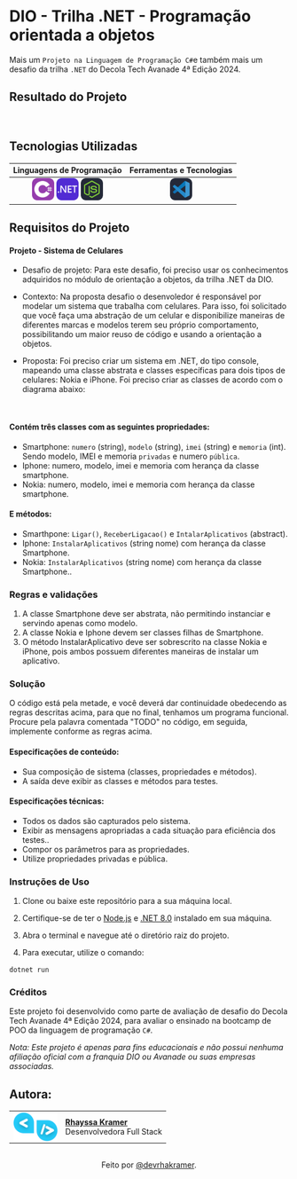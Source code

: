 # DIO - Trilha .NET - Programação orientada a objetos

Mais um `Projeto na Linguagem de Programação C#`e também mais um desafio da trilha `.NET` do Decola Tech Avanade 4ª Edição 2024. 

## Resultado do Projeto
<img>

## Tecnologias Utilizadas

| Linguagens de Programação | Ferramentas e Tecnologias |
| :-----------------: | :-----------------------: |
| <img height="40" src="https://github.com/rhayssakramer/rhayssakramer/blob/main/assets/icon/C%23.svg"> <img height="40" src="https://github.com/rhayssakramer/rhayssakramer/blob/main/assets/icon/dotnet.svg"> <img height="40" src="https://github.com/rhayssakramer/rhayssakramer/blob/main/assets/icon/NodeJS-Dark.svg"> | <img height="40" src="https://github.com/rhayssakramer/rhayssakramer/blob/main/assets/icon/VSCode-Dark.svg">

## Requisitos do Projeto

#### Projeto - Sistema de Celulares

- Desafio de projeto: Para este desafio, foi preciso usar os conhecimentos adquiridos no módulo de orientação a objetos, da trilha .NET da DIO.

- Contexto: Na proposta desafio o desenvoledor é responsável por modelar um sistema que trabalha com celulares. Para isso, foi solicitado que você faça uma abstração de um celular e disponibilize maneiras de diferentes marcas e modelos terem seu próprio comportamento, possibilitando um maior reuso de código e usando a orientação a objetos.

- Proposta: Foi preciso criar um sistema em .NET, do tipo console, mapeando uma classe abstrata e classes específicas para dois tipos de celulares: Nokia e iPhone. Foi preciso criar as classes de acordo com o diagrama abaixo:

<img width="220" src="">

#### Contém três classes com as seguintes propriedades:

- Smartphone: `numero`  (string), `modelo`  (string), `imei` (string) e `memoria` (int). Sendo modelo, IMEI e memoria `privadas` e numero `pública`.  
- Iphone: numero, modelo, imei e memoria com herança da classe smartphone.
- Nokia: numero, modelo, imei e memoria com herança da classe smartphone.

#### E métodos:

- Smarthpone: `Ligar()`, `ReceberLigacao()` e `IntalarAplicativos` (abstract).
- Iphone: `InstalarAplicativos` (string nome) com herança da classe Smartphone.
- Nokia: `InstalarAplicativos` (string nome) com herança da classe Smartphone..

### Regras e validações
1. A classe Smartphone deve ser abstrata, não permitindo instanciar e servindo apenas como modelo.
2. A classe Nokia e Iphone devem ser classes filhas de Smartphone.
3. O método InstalarAplicativo deve ser sobrescrito na classe Nokia e iPhone, pois ambos possuem diferentes maneiras de instalar um aplicativo.

### Solução
O código está pela metade, e você deverá dar continuidade obedecendo as regras descritas acima, para que no final, tenhamos um programa funcional. Procure pela palavra comentada "TODO" no código, em seguida, implemente conforme as regras acima.

#### Especificações de conteúdo:
- Sua composição de sistema (classes, propriedades e métodos).
- A saída deve exibir as classes e métodos para testes.

#### Especificações técnicas:
- Todos os dados são capturados pelo sistema.
- Exibir as mensagens apropriadas a cada situação  para eficiência dos testes..
- Compor os parâmetros para as propriedades.
- Utilize propriedades privadas e pública.

### Instruções de Uso

1. Clone ou baixe este repositório para a sua máquina local.

2. Certifique-se de ter o [Node.js](https://nodejs.org/en/download/current) e [.NET 8.0](https://dotnet.microsoft.com/pt-br/download) instalado em sua máquina.

3. Abra o terminal e navegue até o diretório raiz do projeto.

4. Para executar, utilize o comando:
```
dotnet run
```

### Créditos
Este projeto foi desenvolvido como parte de avaliação de desafio do Decola Tech Avanade 4ª Edição 2024, para avaliar o ensinado na bootcamp de POO da linguagem de programação `C#`.

*Nota: Este projeto é apenas para fins educacionais e não possui nenhuma afiliação oficial com a franquia DIO ou Avanade ou suas empresas associadas.*

## Autora:
<table>
  <tr>
    <td>
      <img width="80px" align="center" src="https://github.com/rhayssakramer/rhayssakramer/blob/main/assets/images/logo.png"/>
    </td>
    <td align="left">
      <a href="https://github.com/rhayssakramer">
        <span><b>Rhayssa Kramer</b></span>
      </a>
      <br>
      <span>Desenvolvedora Full Stack</span>
    </td>
  </tr>
</table>

##
<div align="center">Feito por <a href="https://github.com/rhayssakramer">@devrhakramer</a>.</div>